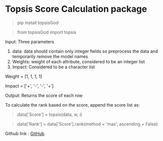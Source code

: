 # Topsis Score Calculation package

>pip install topsisGod

>from topsisGod import topsis

Input: Three parameters

1. data: data should contain only integer fields so preprocess the data and temporarily remove the model names
2. Weights: weight of each attribute, considered to be an integer list
3. Impact: Considered to be a character list

Weight = [1, 1, 1, 1]

Impact = ['+', '-', '-', '+']

Output: Returns the score of each row

To calculate the rank based on the score, append the score list as:

>data['Score'] = topsis(data, w, i)

>data['Rank'] = data['Score'].rank(method = 'max', ascending = False)

Github link : [GitHub]("https://github.com/Sahil-Chhabra-09/TOPSIS-Package")